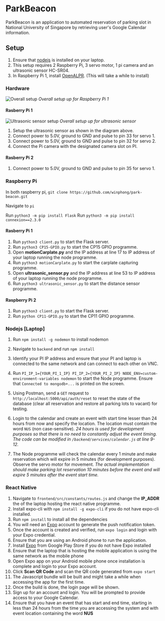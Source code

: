 # ParkBeacon

ParkBeacon is an application to automated reservation of parking slot in National University of Singapore by retrieving user's Google Calendar information.

## Setup

1. Ensure that [nodejs](https://nodejs.org/en/download/) is installed on your laptop.
2. This setup requires 2 Raspberry Pi, 3 servo motor, 1 pi camera and an ultrasonic sensor HC-SR04.
3. In Raspberry Pi 1, install [OpenALPR](https://drive.google.com/file/d/1zn-n41qtsnhrrgr4zwi3dllsuomod-oq/view?usp=sharing). (This will take a while to install)

### Hardware

![Overall setup](https://res.cloudinary.com/rt04capstone/image/upload/v1588527502/20200503_235821_hyud0s.jpg)
_Overall setup up for Raspberry Pi 1_

#### Rasberry Pi 1

![Ultrasonic sensor setup](https://res.cloudinary.com/rt04capstone/image/upload/a_-90/v1588527510/20200504_000522_qg5pkp.jpg)
_Overall setup up for ultrasonic sensor_

1. Setup the ultrasonic sensor as shown in the diagram above.
2. Connect power to 5.0V, ground to GND and pulse to pin 33 for servo 1.
3. Connect power to 5.0V, ground to GND and pulse to pin 32 for servo 2.
4. Connect the Pi camera with the designated camera slot on PI.

#### Rasberry Pi 2

1. Connect power to 5.0V, ground to GND and pulse to pin 35 for servo 1.

### Raspberry Pi

In both raspberry pi, `git clone https://github.com/winphong/park-beacon.git`

Navigate to `pi`

Run `python3 -m pip install Flask`
Run `python3 -m pip install connexion==2.3.0`

#### Rasberry Pi 1

1. Run `python3 client.py` to start the Flask server.
2. Run `python3 CP15-GPIO.py` to start the CP15 GPIO programme.
3. Open **motionCarplate.py** and the IP address at line 17 to IP address of your laptop running the node programme.
4. Run `python3 motionCarplate.py` to start the carplate capturing programme.
5. Open **ultrasonic_sensor.py** and the IP address at line 53 to IP address of your laptop running the node programme.
6. Run `python3 ultrasonic_sensor.py` to start the distance sensor programme.

#### Raspberry Pi 2

1. Run `python3 client.py` to start the Flask server.
2. Run `python CP11-GPIO.py` to start the CP11 GPIO programme.

### Nodejs [Laptop]

1. Run `npm install -g nodemon` to install nodemon

2. Navigate to `backend` and run `npm install`

3. Identify your PI IP address and ensure that your PI and laptop is connected to the same network and can connect to each other on VNC.

4. Run `PI_IP_1={YOUR_PI_1_IP} PI_IP_2={YOUR_PI_2_IP} NODE_ENV=custom-environment-variables nodemon` to start the Node programme. Ensure that `Connected to mongodb+...` is printed on the screen.

5. Using Postman, send a `GET` request to `http://localhost:5000/api/auth/reset` to reset the state of the database (clear all reservation and restore all parking lots to vacant) for testing.

6. Login to the calendar and create an event with start time lesser than 24 hours from now and specify the location. The location must contain the word `NUS` (non case-sensitive).
   _24 hours is used for development purposes so that there is no need to constantly adjust the event timing. The code can be modified in `/backend/services/calendar.js` at line 9-12._

7. The Node programme will check the calendar every 1 minute and make reservation which will expire in 5 minutes (for development purposes). Observe the servo motor for movement.
   _The actual implementation should make parking lot reservation 10 minutes before the event and will expire 5 minutes after the event start time._

### React Native

1. Navigate to `frontend/src/constants/routes.js` and change the **IP_ADDR** the of the laptop hosting the react native programme.
2. Install expo-cli with `npm install -g expo-cli` if you do not have expo-cli installed.
3. Run `npm install` to install all the dependencies
4. You will need an [Expo](https://expo.io/signup) account to generate the push notification token.
5. Once the account is created and verified, run `expo login` and login with your Expo credential.
6. Ensure that you are using an Android phone to run the application.
7. Install [Expo](https://play.google.com/store/apps/details?id=host.exp.exponent&hl=en_SG) from Google Play Store if you do not have Expo installed
8. Ensure that the laptop that is hosting the mobile application is using the same network as the mobile phone
9. Open Expo app on your Android mobile phone once installation is complete and login to your Expo account.
10. Click **Scan QR Code** and scan the QR code generated from `expo start`
11. The Javascript bundle will be built and might take a while when accessing the app for the first time.
12. Once the build is done, the login page will be shown.
13. Sign up for an account and login. You will be prompted to provide access to your Google Calendar.
14. Ensure that you have an event that has start and end time, starting in less than 24 hours from the time you are accessing the system and with event location containing the word **NUS**
